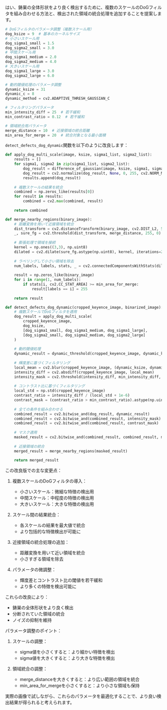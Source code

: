 はい、鋳巣の全体形状をより良く検出するために、複数のスケールのDoGフィルタを組み合わせる方法と、検出された領域の統合処理を追加することを提案します。

```python
# DoGフィルタのパラメータ調整（複数スケール用）
dog_ksize = 9  # 基本のカーネルサイズ
# 小さいスケール用
dog_sigma1_small = 1.5
dog_sigma2_small = 3.0
# 中間スケール用
dog_sigma1_medium = 2.0
dog_sigma2_medium = 4.0
# 大きいスケール用
dog_sigma1_large = 3.0
dog_sigma2_large = 6.0

# 動的閾値処理のパラメータ調整
dynamic_ksize = 31
dynamic_c = 8
dynamic_method = cv2.ADAPTIVE_THRESH_GAUSSIAN_C

# フィルタリングパラメータ
min_intensity_diff = 25  # 若干緩和
min_contrast_ratio = 0.12  # 若干緩和

# 領域統合用パラメータ
merge_distance = 10  # 近接領域の統合距離
min_area_for_merge = 20  # 統合対象となる最小面積
```

`detect_defects_dog_dynamic`関数を以下のように改良します：

```python
def apply_dog_multi_scale(image, ksize, sigma1_list, sigma2_list):
    results = []
    for sigma1, sigma2 in zip(sigma1_list, sigma2_list):
        dog_result = difference_of_gaussian(image, ksize, sigma1, sigma2)
        dog_result = cv2.normalize(dog_result, None, 0, 255, cv2.NORM_MINMAX, dtype=cv2.CV_8U)
        results.append(dog_result)
    
    # 複数スケールの結果を統合
    combined = np.zeros_like(results[0])
    for result in results:
        combined = cv2.max(combined, result)
    
    return combined

def merge_nearby_regions(binary_image):
    # 距離変換を用いて近接領域を統合
    dist_transform = cv2.distanceTransform(binary_image, cv2.DIST_L2, 5)
    _, sure_fg = cv2.threshold(dist_transform, merge_distance, 255, 0)
    
    # 膨張処理で領域を接続
    kernel = np.ones((3,3), np.uint8)
    dilated = cv2.dilate(sure_fg.astype(np.uint8), kernel, iterations=2)
    
    # ラベリングして小さい領域を除去
    num_labels, labels, stats, _ = cv2.connectedComponentsWithStats(dilated)
    
    result = np.zeros_like(binary_image)
    for i in range(1, num_labels):
        if stats[i, cv2.CC_STAT_AREA] >= min_area_for_merge:
            result[labels == i] = 255
    
    return result

def detect_defects_dog_dynamic(cropped_keyence_image, binarized_image):
    # 複数スケールでDoGフィルタを適用
    dog_result = apply_dog_multi_scale(
        cropped_keyence_image, 
        dog_ksize,
        [dog_sigma1_small, dog_sigma1_medium, dog_sigma1_large],
        [dog_sigma2_small, dog_sigma2_medium, dog_sigma2_large]
    )
    
    # 動的閾値処理
    dynamic_result = dynamic_threshold(cropped_keyence_image, dynamic_ksize, dynamic_method, dynamic_c)
    
    # 輝度差に基づくフィルタリング
    local_mean = cv2.blur(cropped_keyence_image, (dynamic_ksize, dynamic_ksize))
    intensity_diff = cv2.absdiff(cropped_keyence_image, local_mean)
    intensity_mask = cv2.threshold(intensity_diff, min_intensity_diff, 255, cv2.THRESH_BINARY)[1]
    
    # コントラスト比に基づくフィルタリング
    local_std = np.std(cropped_keyence_image)
    contrast_ratio = intensity_diff / (local_std + 1e-6)
    contrast_mask = (contrast_ratio > min_contrast_ratio).astype(np.uint8) * 255
    
    # 全ての条件を組み合わせる
    combined_result = cv2.bitwise_and(dog_result, dynamic_result)
    combined_result = cv2.bitwise_and(combined_result, intensity_mask)
    combined_result = cv2.bitwise_and(combined_result, contrast_mask)
    
    # マスク適用
    masked_result = cv2.bitwise_and(combined_result, combined_result, mask=binarized_image)
    
    # 近接領域の統合
    merged_result = merge_nearby_regions(masked_result)
    
    return merged_result
```

この改良版での主な変更点：

1. 複数スケールのDoGフィルタの導入：
   - 小さいスケール：微細な特徴の検出用
   - 中間スケール：中程度の特徴の検出用
   - 大きいスケール：大きな特徴の検出用

2. スケール間の結果統合：
   - 各スケールの結果を最大値で統合
   - より包括的な特徴検出が可能に

3. 近接領域の統合処理の追加：
   - 距離変換を用いて近い領域を統合
   - 小さすぎる領域を除去

4. パラメータの微調整：
   - 輝度差とコントラスト比の閾値を若干緩和
   - より多くの特徴を検出可能に

これらの改良により：
- 鋳巣の全体形状をより良く検出
- 分断されていた領域の統合
- ノイズの抑制を維持

パラメータ調整のポイント：
1. スケールの調整：
   - sigma値を小さくすると：より細かい特徴を検出
   - sigma値を大きくすると：より大きな特徴を検出

2. 領域統合の調整：
   - merge_distanceを大きくすると：より広い範囲の領域を統合
   - min_area_for_mergeを小さくすると：より小さな領域も保持

実際の画像で試しながら、これらのパラメータを最適化することで、より良い検出結果が得られると考えられます。
